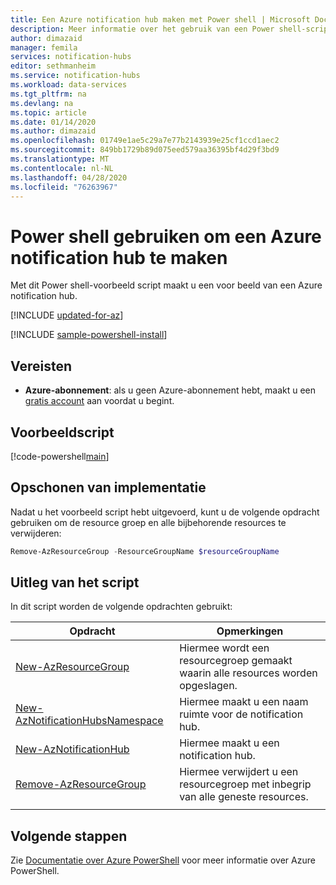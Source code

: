 ```yaml
---
title: Een Azure notification hub maken met Power shell | Microsoft Docs
description: Meer informatie over het gebruik van een Power shell-script om een Azure notification hub te maken.
author: dimazaid
manager: femila
services: notification-hubs
editor: sethmanheim
ms.service: notification-hubs
ms.workload: data-services
ms.tgt_pltfrm: na
ms.devlang: na
ms.topic: article
ms.date: 01/14/2020
ms.author: dimazaid
ms.openlocfilehash: 01749e1ae5c29a7e77b2143939e25cf1ccd1aec2
ms.sourcegitcommit: 849bb1729b89d075eed579aa36395bf4d29f3bd9
ms.translationtype: MT
ms.contentlocale: nl-NL
ms.lasthandoff: 04/28/2020
ms.locfileid: "76263967"
---
```

# <a name="use-powershell-to-create-an-azure-notification-hub"></a>Power shell gebruiken om een Azure notification hub te maken

Met dit Power shell-voorbeeld script maakt u een voor beeld van een Azure notification hub. 

[!INCLUDE [updated-for-az](../../../includes/updated-for-az.md)]

[!INCLUDE [sample-powershell-install](../../../includes/sample-powershell-install-no-ssh.md)]

## <a name="prerequisites"></a>Vereisten

* **Azure-abonnement**: als u geen Azure-abonnement hebt, maakt u een [gratis account](https://azure.microsoft.com/free/) aan voordat u begint.

## <a name="sample-script"></a>Voorbeeldscript

[!code-powershell[main](../../../powershell_scripts/notification-hubs/create-notification-hub/create-notification-hub.ps1 "Create a notification hub")]

## <a name="clean-up-deployment"></a>Opschonen van implementatie

Nadat u het voorbeeld script hebt uitgevoerd, kunt u de volgende opdracht gebruiken om de resource groep en alle bijbehorende resources te verwijderen:

```powershell
Remove-AzResourceGroup -ResourceGroupName $resourceGroupName
```

## <a name="script-explanation"></a>Uitleg van het script

In dit script worden de volgende opdrachten gebruikt:

| Opdracht | Opmerkingen |
|---|---|
| [New-AzResourceGroup](/powershell/module/az.resources/new-azresourcegroup) | Hiermee wordt een resourcegroep gemaakt waarin alle resources worden opgeslagen. |
| [New-AzNotificationHubsNamespace](/powershell/module/az.notificationhubs/new-aznotificationhubsnamespace) | Hiermee maakt u een naam ruimte voor de notification hub. |
| [New-AzNotificationHub](/powershell/module/az.notificationhubs/new-aznotificationhub) | Hiermee maakt u een notification hub. |
| [Remove-AzResourceGroup](/powershell/module/az.resources/remove-azresourcegroup) | Hiermee verwijdert u een resourcegroep met inbegrip van alle geneste resources. |
|||

## <a name="next-steps"></a>Volgende stappen

Zie [Documentatie over Azure PowerShell](https://docs.microsoft.com/powershell/) voor meer informatie over Azure PowerShell.
